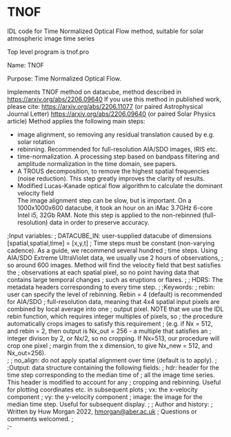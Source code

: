 # TNOF
IDL code for Time Normalized Optical Flow method, suitable for solar atmospheric image time series

Top level program is tnof.pro

Name: TNOF

Purpose: Time Normalized Optical Flow. 

Implements TNOF method on datacube, method described in https://arxiv.org/abs/2206.09640 
If you use this method in published work, please cite:
   https://arxiv.org/abs/2206.11077 (or paired Astrophysical Journal Letter)
   https://arxiv.org/abs/2206.09640 (or paired Solar Physics article)
 Method applies the following main steps:
   - image alignment, so removing any residual translation caused by e.g. solar rotation
  - rebinning. Recommended for full-resolution AIA/SDO images, IRIS etc.
   - time-normalization. A processing step based on bandpass filtering and amplitude 
     normalization in the time domain, see papers.
   - A TROUS decomposition, to remove the highest spatial frequencies (noise reduction). 
     This step greatly improves the clarity of results.
   - Modified Lucas-Kanade optical flow algorithm to calculate the dominant velocity field  
The image alignment step can be slow, but is important. On a 1000x1000x600 datacube, it took an hour on 
an iMac 3.7GHz 6-core Intel i5, 32Gb RAM. Note this step is applied to the 
non-rebinned (full-resolution) data in order to preserve accuracy.

;Input variables:
; DATACUBE_IN: user-supplied datacube of dimensions [spatial,spatial,time] = [x,y,t]
; Time steps must be constant (non-varying cadence). As a guide, we recommend several hundred
; time steps. Using AIA/SDO Extreme UltraViolet data, we usually use 2 hours of observations, 
; so around 600 images. Method will find the velocity field that best satisfies the
; observations at each spatial pixel, so no point having data that contains large temporal changes
; such as eruptions or flares.
; 
; HDRS: The metadata headers corresponding to every time step. 
;
;Keywords:
; rebin: user can specify the level of rebinning. Rebin = 4 (default) is recommended for AIA/SDO
;   full-resolution data, meaning that 4x4 spatial input pixels are combined by local average into one 
;   output pixel. NOTE that we use the IDL rebin function, which requires integer multiples of pixels, so
;   the procedure automatically crops images to satisfy this requirement 
;   (e.g. if Nx = 512, and rebin = 2, then output is Nx_out = 256 - a multiple that satisfies an
;    integer divison by 2, or Nx/2, so no cropping. If Nx=513, our procedure will crop one pixel
;    margin from the x dimension, to give Nx_new = 512, and Nx_out=256).  
;
; no_align: do not apply spatial alignment over time (default is to apply). 
; 
;Output: data structure containing the following fields:
; hdr: header for the time step corresponding to the median time of 
; all the image time series. This header is modified to account for any
; cropping and rebinning. Useful for plotting coordinates etc. in subsequent plots
; vx: the x-velocity component
; vy: the y-velocity component
; image: the image for the median time step. Useful for subsequent display.
;
; Author and history:
;      Written by Huw Morgan 2022, hmorgan@aber.ac.uk
;	Questions or comments welcomed.
;       
;-
